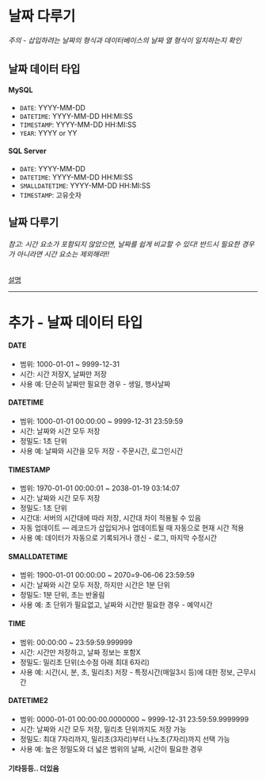 # 날짜 다루기

###### 주의 - 삽입하려는 날짜의 형식과 데이터베이스의 날짜 열 형식이 일치하는지 확인

## 날짜 데이터 타입
#### MySQL
* `DATE`: YYYY-MM-DD
* `DATETIME`: YYYY-MM-DD HH:MI:SS
* `TIMESTAMP`: YYYY-MM-DD HH:MI:SS
* `YEAR`: YYYY or YY

#### SQL Server
* `DATE`: YYYY-MM-DD
* `DATETIME`: YYYY-MM-DD HH:MI:SS
* `SMALLDATETIME`: YYYY-MM-DD HH:MI:SS
* `TIMESTAMP`: 고유숫자

## 날짜 다루기
###### 참고: 시간 요소가 포함되지 않았으면, 날짜를 쉽게 비교할 수 있다! 반드시 필요한 경우가 아니라면 시간 요소는 제외해라!!
[설명](https://www.w3schools.com/sql/sql_dates.asp)

* * *

# 추가 - 날짜 데이터 타입
#### DATE
* 범위: 1000-01-01 ~ 9999-12-31
* 시간: 시간 저장X, 날짜만 저장
* 사용 예: 단순히 날짜만 필요한 경우 - 생일, 행사날짜

#### DATETIME
* 범위: 1000-01-01 00:00:00 ~ 9999-12-31 23:59:59
* 시간: 날짜와 시간 모두 저장
* 정밀도: 1초 단위
* 사용 예: 날짜와 시간을 모두 저장 - 주문시간, 로그인시간

#### TIMESTAMP
* 범위: 1970-01-01 00:00:01 ~ 2038-01-19 03:14:07
* 시간: 날짜와 시간 모두 저장
* 정밀도: 1초 단위
* 시간대: 서버의 시간대에 따라 저장, 시간대 차이 적용될 수 있음
* 자동 업데이트 — 레코드가 삽입되거나 업데이트될 때 자동으로 현재 시간 적용
* 사용 예: 데이터가 자동으로 기록되거나 갱신 - 로그, 마지막 수정시간

#### SMALLDATETIME
* 범위: 1900-01-01 00:00:00 ~ 2070=9-06-06 23:59:59
* 시간: 날짜와 시간 모두 저장, 하지만 시간은 1분 단위
* 정밀도: 1분 단위, 초는 반올림
* 사용 예: 초 단위가 필요없고, 날짜와 시간만 필요한 경우 - 예약시간

#### TIME
* 범위: 00:00:00 ~ 23:59:59.999999
* 시간: 시간만 저장하고, 날짜 정보는 포함X
* 정밀도: 밀리초 단위(소수점 아래 최대 6자리)
* 사용 예: 시간(시, 분, 초, 밀리초) 저장 - 특정시간(매일3시 등)에 대한 정보, 근무시간

#### DATETIME2
* 범위: 0000-01-01 00:00:00.0000000 ~ 9999-12-31 23:59:59.9999999
* 시간: 날짜와 시간 모두 저장, 밀리초 단위까지도 저장 가능
* 정밀도: 최대 7자리까지, 밀리초(3자리)부터 나노초(7자리)까지 선택 가능
* 사용 예: 높은 정밀도와 더 넓은 범위의 날짜, 시간이 필요한 경우

#### 기타등등.. 더있음
